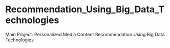 # Recommendation_Using_Big_Data_Technologies
Main Project: Personalized Media Content Recommendation Using Big Data Technologies
